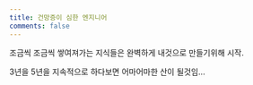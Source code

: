 ```yaml
---
title: 건망증이 심한 엔지니어
comments: false
---
```


조금씩 조금씩 쌓여져가는 지식들은 완벽하게 내것으로 만들기위해 시작.  

3년을 5년을 지속적으로 하다보면 어마어마한 산이 될것임...
